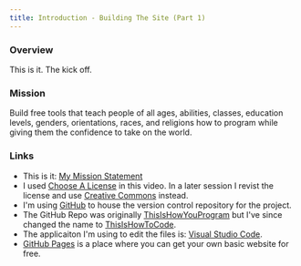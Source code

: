 ```yaml
---
title: Introduction - Building The Site (Part 1)
---
```


### Overview

This is it. The kick off. 


### Mission

Build free tools that teach people of all ages, abilities, classes, education levels, genders, orientations, races, and religions how to program while giving them the confidence to take on the world.

    

### Links

- This is it: [My Mission Statement](https://www.alanwsmith.com/mission-statement/)
- I used [Choose A License](https://choosealicense.com) in this video. In a later session I revist the license and use [Creative Commons](https://creativecommons.org/) instead.
- I'm using [GitHub](https://github.com) to house the version control repository for the project. 
- The GitHub Repo was originally [ThisIsHowYouProgram](https://github.com/alanwsmith/ThisIsHowYouProgram) but I've since changed the name to [ThisIsHowToCode](https://github.com/alanwsmith/ThisIsHowToCode).
- The applicaiton I'm using to edit the files is: [Visual Studio Code](https://code.visualstudio.com).
- [GitHub Pages](https://pages.github.com) is a place where you can get your own basic website for free.

